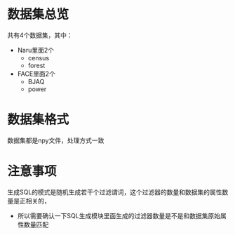 # 数据集总览
共有4个数据集，其中：
- Naru里面2个
  - census
  - forest
- FACE里面2个
  - BJAQ
  - power

# 数据集格式
数据集都是npy文件，处理方式一致

# 注意事项
生成SQL的模式是随机生成若干个过滤谓词，这个过滤器的数量和数据集的属性数量是正相关的，
- 所以需要确认一下SQL生成模块里面生成的过滤器数量是不是和数据集原始属性数量匹配
